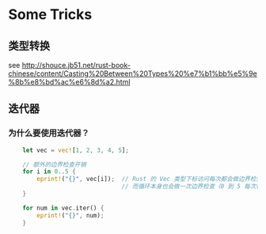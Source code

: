 # Some Tricks

## 类型转换
see http://shouce.jb51.net/rust-book-chinese/content/Casting%20Between%20Types%20%e7%b1%bb%e5%9e%8b%e8%bd%ac%e6%8d%a2.html

## 迭代器
### 为什么要使用迭代器？
```rust
    let vec = vec![1, 2, 3, 4, 5];

    // 额外的边界检查开销
    for i in 0..5 {
        eprint!("{}", vec[i]);  // Rust 的 Vec 类型下标访问每次都会做边界检查（越界会panic）
                                // 而循环本身也会做一次边界检查（0 到 5 每次循环都要检查）
    }

    for num in vec.iter() {
        eprint!("{}", num);
    }
```